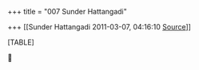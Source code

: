 +++
title = "007 Sunder Hattangadi"

+++
[[Sunder Hattangadi	2011-03-07, 04:16:10 [Source](https://groups.google.com/g/samskrita/c/C3ajYsPV_EM)]]



[TABLE]



